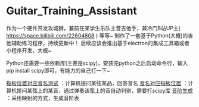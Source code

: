 # Guitar_Training_Assistant
作为一个硬件开发攻城狮，兼前任某学生乐队主音吉他手，兼冷门B站UP主( https://space.bilibili.com/22604808 )  等等~
制作了一套基于Python(大概)的吉他辅助练习程序，持续更新中！
后续应该会推出基于electron的集成工具箱或者小程序开发，大概~

Python还需要一些依赖库(主要是scipy)，安装完python之后启动命令行，输入pip install scipy即可，有能力的自己打一下~

<a href="https://github.com/boyoffreedom/Guitar_Training_Assistant/blob/master/finger_board_position_test.py">指板位置对应音名测试</a>   ：计算机提问某弦某品，回答音名
<a href="https://github.com/boyoffreedom/Guitar_Training_Assistant/blob/master/fingerboard_training.py">音名对应指板位置</a>   ：计算机提问某弦上的某音，通过弹奏该弦上的音自动判别，需要打scipy库
<a href="https://github.com/boyoffreedom/Guitar_Training_Assistant/blob/master/scales_table.py">音阶生成</a>    ：采用映射的方式，生成音阶表
